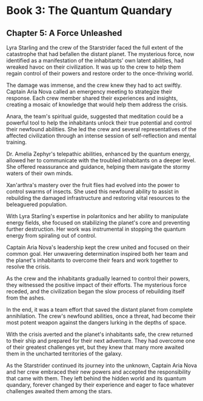 # Book 3: The Quantum Quandary
## Chapter 5: A Force Unleashed

Lyra Starling and the crew of the Starstrider faced the full extent of the catastrophe that had befallen the distant planet. The mysterious force, now identified as a manifestation of the inhabitants' own latent abilities, had wreaked havoc on their civilization. It was up to the crew to help them regain control of their powers and restore order to the once-thriving world.

The damage was immense, and the crew knew they had to act swiftly. Captain Aria Nova called an emergency meeting to strategize their response. Each crew member shared their experiences and insights, creating a mosaic of knowledge that would help them address the crisis.

Anara, the team's spiritual guide, suggested that meditation could be a powerful tool to help the inhabitants unlock their true potential and control their newfound abilities. She led the crew and several representatives of the affected civilization through an intense session of self-reflection and mental training.

Dr. Amelia Zephyr's telepathic abilities, enhanced by the quantum energy, allowed her to communicate with the troubled inhabitants on a deeper level. She offered reassurance and guidance, helping them navigate the stormy waters of their own minds.

Xan'arthra's mastery over the fruit flies had evolved into the power to control swarms of insects. She used this newfound ability to assist in rebuilding the damaged infrastructure and restoring vital resources to the beleaguered population.

With Lyra Starling's expertise in polaritonics and her ability to manipulate energy fields, she focused on stabilizing the planet's core and preventing further destruction. Her work was instrumental in stopping the quantum energy from spiraling out of control.

Captain Aria Nova's leadership kept the crew united and focused on their common goal. Her unwavering determination inspired both her team and the planet's inhabitants to overcome their fears and work together to resolve the crisis.

As the crew and the inhabitants gradually learned to control their powers, they witnessed the positive impact of their efforts. The mysterious force receded, and the civilization began the slow process of rebuilding itself from the ashes.

In the end, it was a team effort that saved the distant planet from complete annihilation. The crew's newfound abilities, once a threat, had become their most potent weapon against the dangers lurking in the depths of space.

With the crisis averted and the planet's inhabitants safe, the crew returned to their ship and prepared for their next adventure. They had overcome one of their greatest challenges yet, but they knew that many more awaited them in the uncharted territories of the galaxy.

As the Starstrider continued its journey into the unknown, Captain Aria Nova and her crew embraced their new powers and accepted the responsibility that came with them. They left behind the hidden world and its quantum quandary, forever changed by their experience and eager to face whatever challenges awaited them among the stars.